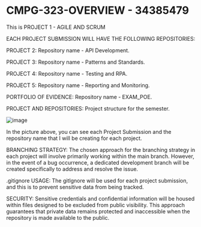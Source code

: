 # CMPG-323-OVERVIEW - 34385479
This is PROJECT 1 - AGILE AND SCRUM

EACH PROJECT SUBMISSION WILL HAVE THE FOLLOWING REPOSITORIES:

PROJECT 2: 
   Repository name - API Development.

PROJECT 3:
   Repository name - Patterns and Standards.

PROJECT 4:
   Repository name - Testing and RPA.

PROJECT 5:
   Repository name - Reporting and Monitoring.

PORTFOLIO OF EVIDENCE:
   Repository name - EXAM_POE.

PROJECT AND REPOSITORIES: Project structure for the semester.

![image](https://github.com/kayleeyana/CMPG-323-Overview---34385479/assets/112712495/af584eb0-dc52-445c-af77-85fc3d671fa0)

In the picture above, you can see each Project Submission and the repository name that I will be creating for each project.

BRANCHING STRATEGY:
The chosen approach for the branching strategy in each project will involve primarily working within the main branch. However, in the event of a bug occurrence, a dedicated development branch will be created specifically to address and resolve the issue.

.gitignore USAGE:
The gitIgnore will be used for each project submission, and this is to prevent sensitive data from being tracked. 

SECURITY:
Sensitive credentials and confidential information will be housed within files designed to be excluded from public visibility. This approach guarantees that private data remains protected and inaccessible when the repository is made available to the public.







